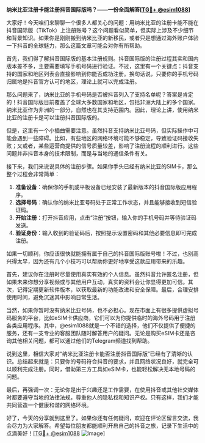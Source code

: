 **纳米比亚注册卡能注册抖音国际版吗？——一份全面解答[[TG💪+ @esim1088](https://t.me/s/esim1088)]**

大家好！今天咱们来聊聊一个很多人都关心的问题：用纳米比亚的注册卡能不能在抖音国际版（TikTok）上注册账号？这个问题看似简单，但实际上涉及不少细节和背景知识。如果你是刚刚搬到纳米比亚的新移民，或者只是想通过海外账户体验一下抖音的全球魅力，那么这篇文章可能会对你有所帮助。

首先，我们得了解抖音国际版的基本注册规则。抖音国际版的注册过程其实和国内版本差不多，主要需要填写手机号码进行验证。不过，这里有一个关键点：抖音支持的国家和地区列表会直接影响到你能否成功注册。换句话说，只要你的手机号码归属地是抖音官方认可的地区，理论上就可以完成注册。

那么问题来了，纳米比亚的手机号码是否被抖音列入了支持名单呢？答案是肯定的！抖音国际版目前覆盖了全球大多数国家和地区，包括非洲大陆上的多个国家。纳米比亚作为非洲的一部分，自然也在其支持范围内。因此，理论上讲，使用纳米比亚的注册卡是可以注册抖音国际版的。

但是，这里有一个小插曲需要注意。虽然抖音支持纳米比亚号码，但实际操作中可能会遇到一些障碍。比如，有些地区的网络环境可能不够稳定，导致验证码接收失败；又或者，某些运营商提供的信号质量较差，影响了注册流程的顺利进行。这些问题并非抖音本身的技术限制，而是与当地的通信条件有关。

接下来，我们来说说具体的注册步骤。如果你手头已经有纳米比亚的SIM卡，那么整个过程会非常简单：

1. **准备设备**：确保你的手机或平板设备已经安装了最新版本的抖音国际版应用程序。
2. **选择号码**：确认你的纳米比亚号码处于正常工作状态，并且能够接收到短信验证码。
3. **开始注册**：打开抖音应用，点击“注册”按钮，输入你的手机号码并等待验证码发送。
4. **验证身份**：输入收到的验证码后，按照提示设置密码和其他必要信息即可完成注册。

如果一切顺利，你应该很快就能拥有属于自己的抖音国际版账号啦！不过，也别高兴得太早，因为还有几个小技巧可以帮助你更好地享受这款应用带来的乐趣。

首先，建议你在注册时尽量使用真实有效的个人信息。虽然抖音允许匿名注册，但如果未来你想分享视频或与其他用户互动，真实的资料会让你显得更加可信。其次，记得定期更新软件版本，以获取最新的功能改进和安全保障。最后，合理安排使用时间，避免沉迷其中影响日常生活。

当然，如果你暂时没有纳米比亚号码，也不必担心。现在市面上有很多提供虚拟号码服务的平台，比如eSIM卡供应商，它们可以为你提供临时的海外号码用于注册各类应用程序。其中，@esim1088就是一个不错的选择，他们不仅提供了便捷的服务，还有一支专业的客服团队随时解答用户的疑问。无论是购买eSIM卡还是咨询其他相关问题，都可以通过他们的Telegram频道找到帮助。

说到这里，相信大家对“纳米比亚注册卡能否注册抖音国际版”已经有了清晰的认识。总结起来就是：只要你的号码符合抖音的要求，并且网络状况良好，就完全可以顺利完成注册。同时，借助第三方工具如eSIM卡，也能轻松解决无本地号码的问题。

最后，再强调一次：无论你是出于兴趣还是工作需要，在使用抖音或其他社交媒体时都要遵守当地的法律法规，尊重他人的隐私权和知识产权。只有这样，我们才能共同营造一个健康和谐的网络环境。

好了，今天的分享就到这里了。如果你还有任何疑问，欢迎在评论区留言交流，我会尽力为大家解答。希望每位朋友都能顺利开启自己的抖音之旅，记录下生活中的点滴美好！[[TG💪+ @esim1088](https://t.me/s/esim1088) ![Image](https://i.postimg.cc/4NQfJmqS/Snipaste-2025-05-13-00-14-12.png)]